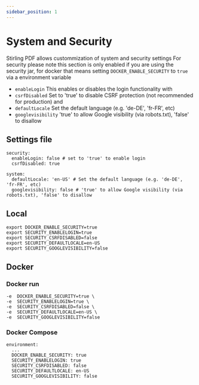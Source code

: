 ```yaml
---
sidebar_position: 1
---
```

# System and Security

Stirling PDF allows custommization of system and security settings
For security please note this section is only enabled if you are using the security jar, for docker that means setting ``DOCKER_ENABLE_SECURITY`` to ``true``  via a environment variable
- ``enableLogin`` This enables or disables the login functionality with
- ``csrfDisabled`` Set to 'true' to disable CSRF protection (not recommended for production)
and
- ``defaultLocale`` Set the default language (e.g. 'de-DE', 'fr-FR', etc)
- ``googlevisibility`` 'true' to allow Google visibility (via robots.txt), 'false' to disallow


## Settings file
```
security:
  enableLogin: false # set to 'true' to enable login
  csrfDisabled: true

system:
  defaultLocale: 'en-US' # Set the default language (e.g. 'de-DE', 'fr-FR', etc)
  googlevisibility: false # 'true' to allow Google visibility (via robots.txt), 'false' to disallow
```

## Local

```
export DOCKER_ENABLE_SECURITY=true
export SECURITY_ENABLELOGIN=true
export SECURITY_CSRFDISABLED=false
export SECURITY_DEFAULTLOCALE=en-US
export SECURITY_GOOGLEVISIBILITY=false
```

## Docker

### Docker run
```
-e  DOCKER_ENABLE_SECURITY=true \
-e  SECURITY_ENABLELOGIN=true \
-e  SECURITY_CSRFDISABLED=false \
-e  SECURITY_DEFAULTLOCALE=en-US \
-e  SECURITY_GOOGLEVISIBILITY=false
```

### Docker Compose
```
environment:
  ...
  DOCKER_ENABLE_SECURITY: true
  SECURITY_ENABLELOGIN: true
  SECURITY_CSRFDISABLED: false
  SECURITY_DEFAULTLOCALE: en-US
  SECURITY_GOOGLEVISIBILITY: false
```